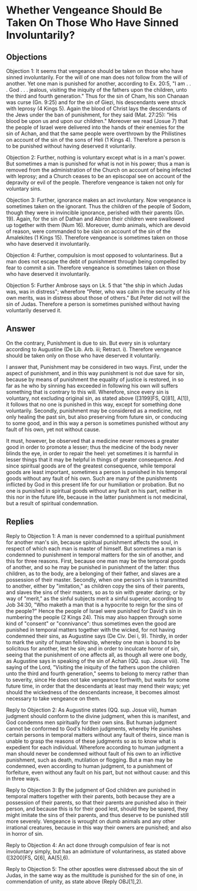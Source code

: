 # Whether Vengeance Should Be Taken On Those Who Have Sinned Involuntarily?

## Objections

Objection 1: It seems that vengeance should be taken on those who have sinned involuntarily. For the will of one man does not follow from the will of another. Yet one man is punished for another, according to Ex. 20:5, "I am . . . God . . . jealous, visiting the iniquity of the fathers upon the children, unto the third and fourth generation." Thus for the sin of Cham, his son Chanaan was curse (Gn. 9:25) and for the sin of Giezi, his descendants were struck with leprosy (4 Kings 5). Again the blood of Christ lays the descendants of the Jews under the ban of punishment, for they said (Mat. 27:25): "His blood be upon us and upon our children." Moreover we read (Josue 7) that the people of Israel were delivered into the hands of their enemies for the sin of Achan, and that the same people were overthrown by the Philistines on account of the sin of the sons of Heli (1 Kings 4). Therefore a person is to be punished without having deserved it voluntarily.

Objection 2: Further, nothing is voluntary except what is in a man's power. But sometimes a man is punished for what is not in his power; thus a man is removed from the administration of the Church on account of being infected with leprosy; and a Church ceases to be an episcopal see on account of the depravity or evil of the people. Therefore vengeance is taken not only for voluntary sins.

Objection 3: Further, ignorance makes an act involuntary. Now vengeance is sometimes taken on the ignorant. Thus the children of the people of Sodom, though they were in invincible ignorance, perished with their parents (Gn. 19). Again, for the sin of Dathan and Abiron their children were swallowed up together with them (Num 16). Moreover, dumb animals, which are devoid of reason, were commanded to be slain on account of the sin of the Amalekites (1 Kings 15). Therefore vengeance is sometimes taken on those who have deserved it involuntarily.

Objection 4: Further, compulsion is most opposed to voluntariness. But a man does not escape the debt of punishment through being compelled by fear to commit a sin. Therefore vengeance is sometimes taken on those who have deserved it involuntarily.

Objection 5: Further Ambrose says on Lk. 5 that "the ship in which Judas was, was in distress"; wherefore "Peter, who was calm in the security of his own merits, was in distress about those of others." But Peter did not will the sin of Judas. Therefore a person is sometimes punished without having voluntarily deserved it.

## Answer

On the contrary, Punishment is due to sin. But every sin is voluntary according to Augustine (De Lib. Arb. iii; Retract. i). Therefore vengeance should be taken only on those who have deserved it voluntarily.

I answer that, Punishment may be considered in two ways. First, under the aspect of punishment, and in this way punishment is not due save for sin, because by means of punishment the equality of justice is restored, in so far as he who by sinning has exceeded in following his own will suffers something that is contrary to this will. Wherefore, since every sin is voluntary, not excluding original sin, as stated above ([3199]FS, Q[81], A[1]), it follows that no one is punished in this way, except for something done voluntarily. Secondly, punishment may be considered as a medicine, not only healing the past sin, but also preserving from future sin, or conducing to some good, and in this way a person is sometimes punished without any fault of his own, yet not without cause.

It must, however, be observed that a medicine never removes a greater good in order to promote a lesser; thus the medicine of the body never blinds the eye, in order to repair the heel: yet sometimes it is harmful in lesser things that it may be helpful in things of greater consequence. And since spiritual goods are of the greatest consequence, while temporal goods are least important, sometimes a person is punished in his temporal goods without any fault of his own. Such are many of the punishments inflicted by God in this present life for our humiliation or probation. But no one is punished in spiritual goods without any fault on his part, neither in this nor in the future life, because in the latter punishment is not medicinal, but a result of spiritual condemnation.

## Replies

Reply to Objection 1: A man is never condemned to a spiritual punishment for another man's sin, because spiritual punishment affects the soul, in respect of which each man is master of himself. But sometimes a man is condemned to punishment in temporal matters for the sin of another, and this for three reasons. First, because one man may be the temporal goods of another, and so he may be punished in punishment of the latter: thus children, as to the body, are a belonging of their father, and slaves are a possession of their master. Secondly, when one person's sin is transmitted to another, either by "imitation," as children copy the sins of their parents, and slaves the sins of their masters, so as to sin with greater daring; or by way of "merit," as the sinful subjects merit a sinful superior, according to Job 34:30, "Who maketh a man that is a hypocrite to reign for the sins of the people?" Hence the people of Israel were punished for David's sin in numbering the people (2 Kings 24). This may also happen through some kind of "consent" or "connivance": thus sometimes even the good are punished in temporal matters together with the wicked, for not having condemned their sins, as Augustine says (De Civ. Dei i, 9). Thirdly, in order to mark the unity of human fellowship, whereby one man is bound to be solicitous for another, lest he sin; and in order to inculcate horror of sin, seeing that the punishment of one affects all, as though all were one body, as Augustine says in speaking of the sin of Achan (QQ. sup. Josue viii). The saying of the Lord, "Visiting the iniquity of the fathers upon the children unto the third and fourth generation," seems to belong to mercy rather than to severity, since He does not take vengeance forthwith, but waits for some future time, in order that the descendants at least may mend their ways; yet should the wickedness of the descendants increase, it becomes almost necessary to take vengeance on them.

Reply to Objection 2: As Augustine states (QQ. sup. Josue viii), human judgment should conform to the divine judgment, when this is manifest, and God condemns men spiritually for their own sins. But human judgment cannot be conformed to God's hidden judgments, whereby He punishes certain persons in temporal matters without any fault of theirs, since man is unable to grasp the reasons of these judgments so as to know what is expedient for each individual. Wherefore according to human judgment a man should never be condemned without fault of his own to an inflictive punishment, such as death, mutilation or flogging. But a man may be condemned, even according to human judgment, to a punishment of forfeiture, even without any fault on his part, but not without cause: and this in three ways.

Reply to Objection 3: By the judgment of God children are punished in temporal matters together with their parents, both because they are a possession of their parents, so that their parents are punished also in their person, and because this is for their good lest, should they be spared, they might imitate the sins of their parents, and thus deserve to be punished still more severely. Vengeance is wrought on dumb animals and any other irrational creatures, because in this way their owners are punished; and also in horror of sin.

Reply to Objection 4: An act done through compulsion of fear is not involuntary simply, but has an admixture of voluntariness, as stated above ([3200]FS, Q[6], AA[5],6).

Reply to Objection 5: The other apostles were distressed about the sin of Judas, in the same way as the multitude is punished for the sin of one, in commendation of unity, as state above (Reply OBJ[1],2).